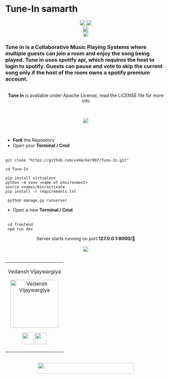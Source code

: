 # Tune-In samarth
<div align="center"> 
  <p align='center'> 
   <img src="https://forthebadge.com/images/badges/built-with-love.svg" />
   <img src="https://img.shields.io/badge/-By%20Vedansh%20-blue?style=for-the-badge" /><br>
   <img src="http://ForTheBadge.com/images/badges/made-with-python.svg" />
    <br>
   <img src="https://img.shields.io/badge/License-Apache-yellow.svg?style=for-the-badge" /><br>
  </p>
 </div>
 <h3>Tune in is a Collaborative Music Playing Systems where multiple guests can join a room and enjoy the song being played. Tune in uses spotify api, which requires the host to login to spotify. Guests can pause and vote to skip the current song only if the host of the room owns a spotify premium account.</h3>
 <div align="center">
   <br><strong>Tune In</strong> is available under Apache License, read the LICENSE file for more info
  <p>
  </div><br>
<div align="center">
  <p>    
  <img src="https://img.shields.io/badge/How%20to%20start%20locally%F0%9F%9B%A0%EF%B8%8F-purple?logo=visual-studio-code&style=for-the-badge" /><br>
</div><br>

- **Fork** the Repository
- Open your **Terminal / Cmd**
 <br><br>
 ```
 git clone "https://github.com/vvHacker007/Tune-In.git"
 ```   
 
 ```
 cd Tune-In
 ```
 
 ```
 pip install virtualenv
 python -m venv <name of environment>
 source <name>/bin/activate
 pip install -r requirements.txt
 ```
 
 ```
  python manage.py runserver
 ```
 
 - Open a new **Terminal / Cmd**
 <br><br>
 ```
  cd frontend
  npm run dev
 ```
 
 <div align="center">
  Server starts running on port <strong>127.0.0.1:8000/🚀</strong>
 </div><br>
 
<div align="center">
  <img src="https://img.shields.io/badge/Contributors-black?logo=github&style=for-the-badge" />
 </div>
 
<div align="center">
<br><table>
<tr align="center">
<td>
  
Vedansh Vijaywargiya

<p align="center">
<img src = "https://avatars.githubusercontent.com/vvHacker007" width="150" height="150" alt="Vedansh Vijaywargiya">
</p>
<p align="center">
<a href = "https://github.com/vvHacker007"><img src = "http://www.iconninja.com/files/241/825/211/round-collaboration-social-github-code-circle-network-icon.svg" width="36" height = "36"/></a>
<a href = "https://www.linkedin.com/in/vedansh-vijaywargiya/">
<img src = "http://www.iconninja.com/files/863/607/751/network-linkedin-social-connection-circular-circle-media-icon.svg" width="36" height="36"/>
</a>
</p>
</td>
</table>
</tr><br>
 </table>
 
 <div align="center">
  <img src="https://img.shields.io/badge/Please%20star%20if%20you%20like%20it-gold?logo=Southwest%20Airlines&style=for-the-badge" width="300" height="35"/>
 </div>
 

